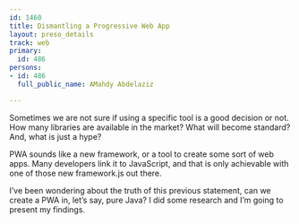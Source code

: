 ```yaml
---
id: 1460
title: Dismantling a Progressive Web App
layout: preso_details
track: web
primary:
  id: 486
persons:
- id: 486
  full_public_name: AMahdy Abdelaziz

---
```

Sometimes we are not sure if using a specific tool is a good decision or not. How many libraries are available in the market? What will become standard? And, what is just a hype?

PWA sounds like a new framework, or a tool to create some sort of web apps. Many developers link it to JavaScript, and that is only achievable with one of those new framework.js out there.

I’ve been wondering about the truth of this previous statement, can we create a PWA in, let’s say, pure Java? I did some research and I’m going to present my findings.
